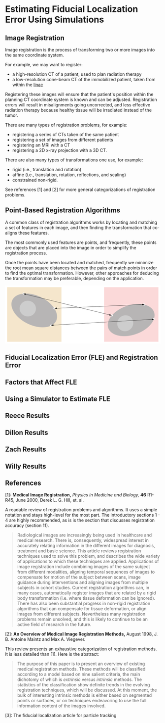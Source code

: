 # Estimating Fiducial Localization Error Using Simulations

## Image Registration

Image registration is the process of transforming two or more images into the same coordinate system.

For example, we may want to register:

- a high-resolution CT of a patient, used to plan radiation therapy
- a low-resolution cone-beam CT of the immobilized patient, taken from within the [linac](https://en.wikipedia.org/wiki/Linear_particle_accelerator)

Registering these images will ensure that the patient's position within the planning CT coordinate system is known and can be adjusted.  Registration errors will result in misalignments going uncorrected, and less effective radiation therapy because healthy tissue will be irradiated instead of the tumor.

There are many types of registration problems, for example:

- registering a series of CTs taken of the same patient
- registering a set of images from different patients
- registering an MRI with a CT
- registering a 2D x-ray projection with a 3D CT.

There are also many types of transformations one use, for example:

- rigid (i.e., translation and rotation)
- affine (i.e., translation, rotation, reflections, and scaling)
- constrained non-rigid.

See references [1] and [2] for more general categorizations of registration problems.

## Point-Based Registration Algorithms

A common class of registration algorithms works by locating and matching a set of features in each image, and then finding the transformation that co-aligns these features.

The most commonly used features are points, and frequently, these points are objects that are placed into the image in order to simplify the registration process.

Once the points have been located and matched, frequently we minimize the root mean square distances between the pairs of match points in order to find the optimal transformation.  However, other approaches for deducing the transformation may be preferable, depending on the application.

![Point Based Registration Example](images/point-based-registration.svg)

## Fiducial Localization Error (FLE) and Registration Error

## Factors that Affect FLE

## Using a Simulator to Estimate FLE

## Reece Results

## Dillon Results

## Zach Results

## Willy Results

## References

[1]: **Medical Image Registration,** *Physics in Medicine and Biology,* **46** R1-R45, June 2000, Derek L. G. Hill, et. al.

A readable review of registration problems and algorithms.  It uses a simple notation and stays high-level for the most part.  The introductory sections 1 - 4 are highly recommended, as is is the section that discusses registration accuracy (section 11).

> Radiological images are increasingly being used in healthcare and medical research. There is, consequently, widespread interest in accurately relating information in the different images for diagnosis, treatment and basic science. This article reviews registration techniques used to solve this problem, and describes the wide variety of applications to which these techniques are applied. Applications of image registration include combining images of the same subject from different modalities, aligning temporal sequences of images to compensate for motion of the subject between scans, image guidance during interventions and aligning images from multiple subjects in cohort studies. Current registration algorithms can, in many cases, automatically register images that are related by a rigid body transformation (i.e. where tissue deformation can be ignored). There has also been substantial progress in non-rigid registration algorithms that can compensate for tissue deformation, or align images from different subjects. Nevertheless many registration problems remain unsolved, and this is likely to continue to be an active field of research in the future.

[2]: **An Overview of Medical Image Registration Methods,** August 1998, J. B. Antoine Maintz and Max A. Viegever.

This review presents an exhaustive categorization of registration methods.  It is less detailed than [1].  Here is the abstract:

> The purpose of this paper is to present an overview of existing medical registration methods.  These methods will be classified according to a model based on nine salient criteria, the main dichotomy of which is *extrinsic* versus *intrinsic* methods.  The statistics of the classification show definite trends in the evolving registration techniques, which will be discussed.  At this moment, the bulk of interesting intrinsic methods is either based on segmented points or surfaces, or on techniques endeavoring to use the full information content of the images involved.

[3]: The fiducial localization article for particle tracking
